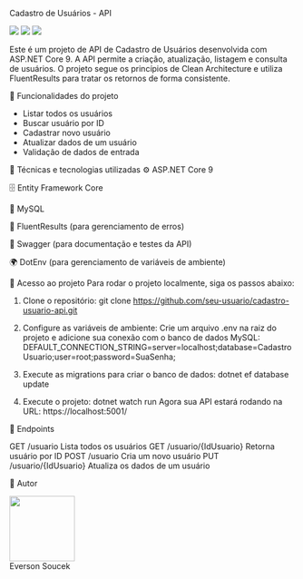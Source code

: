 Cadastro de Usuários - API
<div> <img src="https://img.shields.io/badge/Status-Em_Andamento-yellow">
<img src="https://img.shields.io/github/languages/top/EversonSoucek/ControleUsuarios-api-aspnet">
<img src="https://img.shields.io/github/languages/code-size/EversonSoucek/ControleUsuarios-api-aspnet"> </div>

Este é um projeto de API de Cadastro de Usuários desenvolvida com ASP.NET Core 9. A API permite a criação, atualização, listagem e consulta de usuários. O projeto segue os princípios de Clean Architecture e utiliza FluentResults para tratar os retornos de forma consistente.

:hammer: Funcionalidades do projeto
- Listar todos os usuários
- Buscar usuário por ID
- Cadastrar novo usuário
- Atualizar dados de um usuário
- Validação de dados de entrada

:wrench: Técnicas e tecnologias utilizadas
⚙️ ASP.NET Core 9

🗄️ Entity Framework Core

💾 MySQL

📜 FluentResults (para gerenciamento de erros)

📝 Swagger (para documentação e testes da API)

🌍 DotEnv (para gerenciamento de variáveis de ambiente)

:file_folder: Acesso ao projeto
Para rodar o projeto localmente, siga os passos abaixo:

1. Clone o repositório:
git clone https://github.com/seu-usuario/cadastro-usuario-api.git

2. Configure as variáveis de ambiente:
Crie um arquivo .env na raiz do projeto e adicione sua conexão com o banco de dados MySQL:
DEFAULT_CONNECTION_STRING=server=localhost;database=CadastroUsuario;user=root;password=SuaSenha;

3. Execute as migrations para criar o banco de dados:
dotnet ef database update

4. Execute o projeto:
dotnet watch run
Agora sua API estará rodando na URL: https://localhost:5001/

📌 Endpoints

GET	/usuario	Lista todos os usuários
GET	/usuario/{IdUsuario}	Retorna usuário por ID
POST	/usuario	Cria um novo usuário
PUT	/usuario/{IdUsuario}	Atualiza os dados de um usuário

:pencil: Autor

<img src='https://avatars.githubusercontent.com/u/105561519?v=4' width=115><br> Everson Soucek